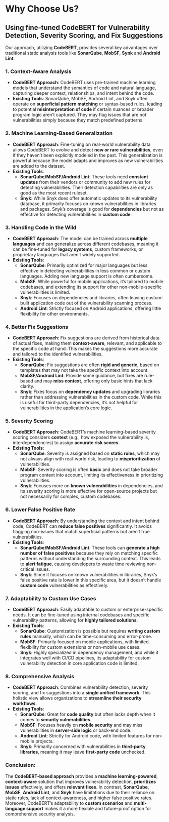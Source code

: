 # Why Choose Us?

## Using fine-tuned **CodeBERT** for Vulnerability Detection, Severity Scoring, and Fix Suggestions

Our approach, utilizing **CodeBERT**, provides several key advantages over traditional static analysis tools like **SonarQube**, **MobSF**, **Synk** and **Android Lint**:

### 1. **Context-Aware Analysis**
   - **CodeBERT Approach**: CodeBERT uses pre-trained machine learning models that understand the semantics of code and natural language, capturing deeper context, relationships, and intent behind the code.
   - **Existing Tools**: SonarQube, MobSF, Android Lint, and Snyk often operate on **superficial pattern matching** or syntax-based rules, leading to potential **misinterpretation of code** if certain nuances or broader program logic aren’t captured. They may flag issues that are not vulnerabilities simply because they match predefined patterns.

### 2. **Machine Learning-Based Generalization**
   - **CodeBERT Approach**: Fine-tuning on real-world vulnerability data allows CodeBERT to evolve and detect **new or rare vulnerabilities**, even if they haven’t been explicitly modeled in the past. This generalization is powerful because the model adapts and improves as new vulnerabilities are added to the dataset.
   - **Existing Tools**:
     - **SonarQube/MobSF/Android Lint**: These tools need **constant updates** from their vendors or community to add new rules for detecting vulnerabilities. Their detection capabilities are only as good as the most recent ruleset.
     - **Snyk**: While Snyk does offer automatic updates to its vulnerability database, it primarily focuses on known vulnerabilities in libraries and packages. Snyk’s coverage is good for **dependencies** but not as effective for detecting vulnerabilities in **custom code**.

### 3. **Handling Code in the Wild**
   - **CodeBERT Approach**: The model can be trained across **multiple languages** and can generalize across different codebases, meaning it can be fine-tuned for **legacy systems**, custom frameworks, or proprietary languages that aren’t widely supported.
   - **Existing Tools**:
     - **SonarQube**: Primarily optimized for major languages but less effective in detecting vulnerabilities in less common or custom languages. Adding new language support is often cumbersome.
     - **MobSF**: While powerful for mobile applications, it’s tailored to mobile codebases, and extending its support for other non-mobile-specific vulnerabilities is limited.
     - **Snyk**: Focuses on dependencies and libraries, often leaving custom-built application code out of the vulnerability scanning process.
     - **Android Lint**: Strictly focused on Android applications, offering little flexibility for other environments.

### 4. **Better Fix Suggestions**
   - **CodeBERT Approach**: Fix suggestions are derived from historical data of actual fixes, making them **context-aware**, relevant, and applicable to the specific code at hand. This makes the suggestions more accurate and tailored to the identified vulnerabilities.
   - **Existing Tools**:
     - **SonarQube**: Fix suggestions are often **rigid and generic**, based on templates that may not take the specific context into account.
     - **MobSF/Android Lint**: Provide some guidance, but fixes are rule-based and may **miss context**, offering only basic hints that lack clarity.
     - **Snyk**: Fixes focus on **dependency updates** and upgrading libraries rather than addressing vulnerabilities in the custom code. While this is useful for third-party dependencies, it’s not helpful for vulnerabilities in the application’s core logic.

### 5. **Severity Scoring**
   - **CodeBERT Approach**: CodeBERT’s machine learning-based severity scoring considers **context** (e.g., how exposed the vulnerability is, interdependencies) to assign **accurate risk scores**.
   - **Existing Tools**:
     - **SonarQube**: Severity is assigned based on **static rules**, which may not always align with real-world risk, leading to **misprioritization** of vulnerabilities.
     - **MobSF**: Severity scoring is often **basic** and does not take broader program context into account, limiting its effectiveness in prioritizing vulnerabilities.
     - **Snyk**: Focuses more on **known vulnerabilities** in dependencies, and its severity scoring is more effective for open-source projects but not necessarily for complex, custom codebases.

### 6. **Lower False Positive Rate**
   - **CodeBERT Approach**: By understanding the context and intent behind code, CodeBERT can **reduce false positives** significantly. It avoids flagging non-issues that match superficial patterns but aren’t true vulnerabilities.
   - **Existing Tools**:
     - **SonarQube/MobSF/Android Lint**: These tools can **generate a high number of false positives** because they rely on matching specific patterns without understanding the surrounding context. This leads to **alert fatigue**, causing developers to waste time reviewing non-critical issues.
     - **Snyk**: Since it focuses on known vulnerabilities in libraries, Snyk’s false positive rate is lower in this specific area, but it doesn’t handle **custom code** vulnerabilities as effectively.

### 7. **Adaptability to Custom Use Cases**
   - **CodeBERT Approach**: Easily adaptable to custom or enterprise-specific needs. It can be fine-tuned using internal codebases and specific vulnerability patterns, allowing for **highly tailored solutions**.
   - **Existing Tools**:
     - **SonarQube**: Customization is possible but requires **writing custom rules** manually, which can be time-consuming and error-prone.
     - **MobSF**: Primarily focused on mobile applications, with limited flexibility for custom extensions or non-mobile use cases.
     - **Snyk**: Highly specialized in dependency management, and while it integrates well with CI/CD pipelines, its adaptability for custom vulnerability detection in core application code is limited.

### 8. **Comprehensive Analysis**
   - **CodeBERT Approach**: Combines vulnerability detection, severity scoring, and fix suggestions into a **single unified framework**. This holistic view allows organizations to **streamline their security workflows**.
   - **Existing Tools**:
     - **SonarQube**: Great for **code quality** but often lacks depth when it comes to **security vulnerabilities**.
     - **MobSF**: Focuses heavily on **mobile security** and may miss vulnerabilities in **server-side logic** or back-end code.
     - **Android Lint**: Strictly for Android code, with limited features for non-mobile projects.
     - **Snyk**: Primarily concerned with vulnerabilities in **third-party libraries**, meaning it may leave **first-party code** unchecked.

### Conclusion:
The **CodeBERT-based approach** provides a **machine learning-powered**, **context-aware** solution that improves vulnerability detection, **prioritizes issues** effectively, and offers **relevant fixes**. In contrast, **SonarQube**, **MobSF**, **Android Lint**, and **Snyk** have limitations due to their reliance on static rules, lack of context-awareness, and higher false positive rates. Moreover, CodeBERT’s adaptability to **custom scenarios** and **multi-language support** makes it a more flexible and future-proof option for comprehensive security analysis.